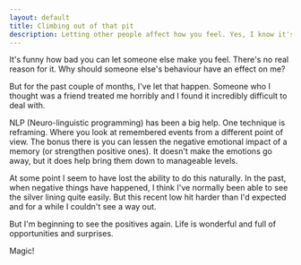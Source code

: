```yaml
---
layout: default
title: Climbing out of that pit
description: Letting other people affect how you feel. Yes, I know it's all internal, but sometimes you can't help it.
---
```


It's funny how bad you can let someone else make you feel. There's no real reason for it. Why should someone else's behaviour have an effect on me?

But for the past couple of months, I've let that happen. Someone who I thought was a friend treated me horribly and I found it incredibly difficult to deal with.

NLP (Neuro-linguistic programming) has been a big help. One technique is reframing. Where you look at remembered events from a different point of view. The bonus there is you can lessen the negative emotional impact of a memory (or strengthen positive ones). It doesn't make the emotions go away, but it does help bring them down to manageable levels.

At some point I seem to have lost the ability to do this naturally. In the past, when negative things have happened, I think I've normally been able to see the silver lining quite easily. But this recent low hit harder than I'd expected and for a while I couldn't see a way out.

But I'm beginning to see the positives again. Life is wonderful and full of opportunities and surprises.

Magic!